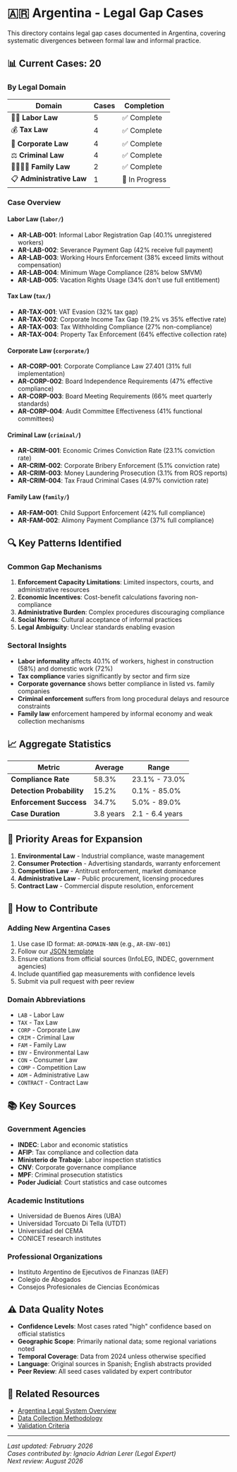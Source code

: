 # 🇦🇷 Argentina - Legal Gap Cases

This directory contains legal gap cases documented in Argentina, covering systematic divergences between formal law and informal practice.

## 📊 Current Cases: 20

### By Legal Domain

| Domain | Cases | Completion |
|--------|-------|------------|
| 👨‍💼 **Labor Law** | 5 | ✅ Complete |
| 💰 **Tax Law** | 4 | ✅ Complete |
| 🏢 **Corporate Law** | 4 | ✅ Complete |
| ⚖️ **Criminal Law** | 4 | ✅ Complete |
| 👨‍👩‍👧‍👦 **Family Law** | 2 | ✅ Complete |
| 📋 **Administrative Law** | 1 | 🔄 In Progress |

### Case Overview

#### Labor Law (`labor/`)
- **AR-LAB-001**: Informal Labor Registration Gap (40.1% unregistered workers)
- **AR-LAB-002**: Severance Payment Gap (42% receive full payment)
- **AR-LAB-003**: Working Hours Enforcement (38% exceed limits without compensation)
- **AR-LAB-004**: Minimum Wage Compliance (28% below SMVM)
- **AR-LAB-005**: Vacation Rights Usage (34% don't use full entitlement)

#### Tax Law (`tax/`)
- **AR-TAX-001**: VAT Evasion (32% tax gap)
- **AR-TAX-002**: Corporate Income Tax Gap (19.2% vs 35% effective rate)
- **AR-TAX-003**: Tax Withholding Compliance (27% non-compliance)
- **AR-TAX-004**: Property Tax Enforcement (64% effective collection rate)

#### Corporate Law (`corporate/`)
- **AR-CORP-001**: Corporate Compliance Law 27.401 (31% full implementation)
- **AR-CORP-002**: Board Independence Requirements (47% effective compliance)
- **AR-CORP-003**: Board Meeting Requirements (66% meet quarterly standards)
- **AR-CORP-004**: Audit Committee Effectiveness (41% functional committees)

#### Criminal Law (`criminal/`)
- **AR-CRIM-001**: Economic Crimes Conviction Rate (23.1% conviction rate)
- **AR-CRIM-002**: Corporate Bribery Enforcement (5.1% conviction rate)
- **AR-CRIM-003**: Money Laundering Prosecution (3.1% from ROS reports)
- **AR-CRIM-004**: Tax Fraud Criminal Cases (4.97% conviction rate)

#### Family Law (`family/`)
- **AR-FAM-001**: Child Support Enforcement (42% full compliance)
- **AR-FAM-002**: Alimony Payment Compliance (37% full compliance)

## 🔍 Key Patterns Identified

### Common Gap Mechanisms
1. **Enforcement Capacity Limitations**: Limited inspectors, courts, and administrative resources
2. **Economic Incentives**: Cost-benefit calculations favoring non-compliance
3. **Administrative Burden**: Complex procedures discouraging compliance
4. **Social Norms**: Cultural acceptance of informal practices
5. **Legal Ambiguity**: Unclear standards enabling evasion

### Sectoral Insights
- **Labor informality** affects 40.1% of workers, highest in construction (58%) and domestic work (72%)
- **Tax compliance** varies significantly by sector and firm size
- **Corporate governance** shows better compliance in listed vs. family companies
- **Criminal enforcement** suffers from long procedural delays and resource constraints
- **Family law** enforcement hampered by informal economy and weak collection mechanisms

## 📈 Aggregate Statistics

| Metric | Average | Range |
|--------|---------|--------|
| **Compliance Rate** | 58.3% | 23.1% - 73.0% |
| **Detection Probability** | 15.2% | 0.1% - 85.0% |
| **Enforcement Success** | 34.7% | 5.0% - 89.0% |
| **Case Duration** | 3.8 years | 2.1 - 6.4 years |

## 🎯 Priority Areas for Expansion

1. **Environmental Law** - Industrial compliance, waste management
2. **Consumer Protection** - Advertising standards, warranty enforcement  
3. **Competition Law** - Antitrust enforcement, market dominance
4. **Administrative Law** - Public procurement, licensing procedures
5. **Contract Law** - Commercial dispute resolution, enforcement

## 🤝 How to Contribute

### Adding New Argentina Cases
1. Use case ID format: `AR-DOMAIN-NNN` (e.g., `AR-ENV-001`)
2. Follow our [JSON template](../../templates/case_template.json)
3. Ensure citations from official sources (InfoLEG, INDEC, government agencies)
4. Include quantified gap measurements with confidence levels
5. Submit via pull request with peer review

### Domain Abbreviations
- `LAB` - Labor Law
- `TAX` - Tax Law  
- `CORP` - Corporate Law
- `CRIM` - Criminal Law
- `FAM` - Family Law
- `ENV` - Environmental Law
- `CON` - Consumer Law
- `COMP` - Competition Law
- `ADM` - Administrative Law
- `CONTRACT` - Contract Law

## 📚 Key Sources

### Government Agencies
- **INDEC**: Labor and economic statistics
- **AFIP**: Tax compliance and collection data
- **Ministerio de Trabajo**: Labor inspection statistics  
- **CNV**: Corporate governance compliance
- **MPF**: Criminal prosecution statistics
- **Poder Judicial**: Court statistics and case outcomes

### Academic Institutions
- Universidad de Buenos Aires (UBA)
- Universidad Torcuato Di Tella (UTDT)
- Universidad del CEMA
- CONICET research institutes

### Professional Organizations
- Instituto Argentino de Ejecutivos de Finanzas (IAEF)
- Colegio de Abogados
- Consejos Profesionales de Ciencias Económicas

## ⚠️ Data Quality Notes

- **Confidence Levels**: Most cases rated "high" confidence based on official statistics
- **Geographic Scope**: Primarily national data; some regional variations noted
- **Temporal Coverage**: Data from 2024 unless otherwise specified
- **Language**: Original sources in Spanish; English abstracts provided
- **Peer Review**: All seed cases validated by expert contributor

## 🔗 Related Resources

- [Argentina Legal System Overview](../../docs/legal_systems/argentina.md)
- [Data Collection Methodology](../../docs/methodology/argentina_sources.md)
- [Validation Criteria](../../validation/validation_criteria.md)

---

*Last updated: February 2026*  
*Cases contributed by: Ignacio Adrian Lerer (Legal Expert)*  
*Next review: August 2026*